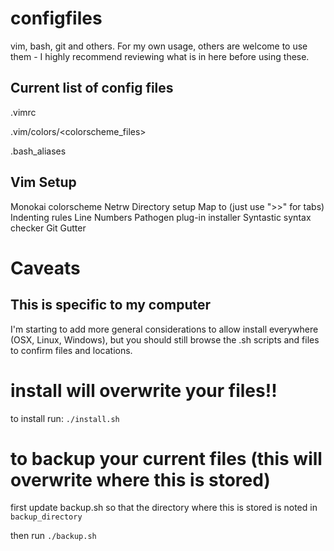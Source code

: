 # configfiles
vim, bash, git and others.
For my own usage, others are welcome to use them - I highly recommend reviewing what is in here before using these.

## Current list of config files
.vimrc

.vim/colors/<colorscheme_files>

.bash_aliases

## Vim Setup
Monokai colorscheme
Netrw Directory setup
Map <Tab> to <Esc> (just use ">>" for tabs)
Indenting rules
Line Numbers
Pathogen plug-in installer
Syntastic syntax checker
Git Gutter

# Caveats
## This is specific to my computer
I'm starting to add more general considerations to allow install everywhere (OSX, Linux, Windows), but you should still browse the .sh scripts and files to confirm files and locations.

# install will overwrite your files!!
to install run:  `./install.sh`

# to backup your current files (this will overwrite where this is stored)
first update backup.sh so that the directory where this is stored is noted in `backup_directory`

then run `./backup.sh`
